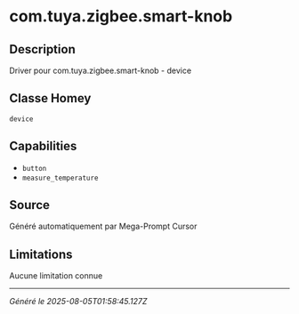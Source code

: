 # com.tuya.zigbee.smart-knob

## Description
Driver pour com.tuya.zigbee.smart-knob - device

## Classe Homey
`device`

## Capabilities
- `button`
- `measure_temperature`

## Source
Généré automatiquement par Mega-Prompt Cursor

## Limitations
Aucune limitation connue

---
*Généré le 2025-08-05T01:58:45.127Z*
